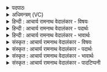 <details><summary>पदपाठः</summary>

प्र꣢। वः꣣। महे꣢। म꣣हेवृ꣡धे꣢। म꣣हे। वृ꣡धे꣢꣯। भ꣣रध्वम्। प्र꣡चे꣢꣯तसे। प्र। चे꣣तसे। प्र꣢। सु꣣मति꣢म्। सु꣣। मति꣢म्। कृ꣣णुध्वम्। वि꣡शः꣢꣯। पू꣣र्वीः꣢। प्र। च꣣र। चर्षणिप्राः꣢। चर्षणि। प्राः꣢। ३२८।
</details>

<details><summary>अधिमन्त्रम् (VC)</summary>

- इन्द्रः
- वसिष्ठो मैत्रावरुणिः
- त्रिष्टुप्
- धैवतः
- ऐन्द्रं काण्डम्
</details>

<details><summary>हिन्दी : आचार्य रामनाथ वेदालंकार - विषयः</summary>

अगले मन्त्र में पुनः परमात्मा की स्तुति का विषय है।
</details>

<details><summary>हिन्दी : आचार्य रामनाथ वेदालंकार - पदार्थः</summary>

पदार्थान्वयभाषाः -  साथियों ! (वः) तुम (महेवृधे) जो तेज के लिए मनुष्यों को बढ़ाता है ऐसे, (महे) पूजनीय इन्द्र जगदीश्वर के लिए (प्र भरध्वम्) पूजा का उपहारहेलाओ। (प्रचेतसे) श्रेष्ठ ज्ञानवाले उसके लिए (सुमतिम्) श्रेष्ठ स्तुति को (प्रकृणुध्वम्) श्रेष्ठ रूप से करो। हे इन्द्र परमात्मन् ! (चर्षणिप्राः) मनुष्यों को पूर्ण करनेवाले आप (पूर्वीः) श्रेष्ठ (विशः) प्रजाओं को (प्र चर) धन, धान्य, गुणों आदि से पूर्ण करने के लिए प्राप्त होवो ॥६॥ इस मन्त्र में ‘महे, महे’ में यमक अलङ्कार है। ‘प्र’ की पाँच बार आवृत्ति होने से वृत्त्यनुप्रास और ‘ध्वम्, ध्वम्’ तथा ‘चर, चर्’ में छेकानुप्रास है ॥६॥
</details>

<details><summary>हिन्दी : आचार्य रामनाथ वेदालंकार - भावार्थः</summary>

भावार्थभाषाः -  पूजा के बहुमूल्य उपहार से सत्कृत किया गया महामहिमाशाली जगदीश्वर स्तोताओं को विविध आध्यात्मिक और भौतिक ऐश्वर्यों से भरपूर कर देता है ॥६॥
</details>

<details><summary>संस्कृत : आचार्य रामनाथ वेदालंकार - विषयः</summary>

अथ पुनः परमात्मस्तुतिविषयमाह।
</details>

<details><summary>संस्कृत : आचार्य रामनाथ वेदालंकार - पदार्थः</summary>

पदार्थान्वयभाषाः -  हे सखायः (वः) यूयम् (महेवृधे२) महे तेजसे वर्धयति जनान् यः सः महेवृत् तस्मै। अत्र मह-उपपदात् वृध धातोर्णिजन्तात् क्विप् प्रत्ययः। बाहुलकात् चतुर्थ्या अलुक्। कृदुत्तरपदप्रकृतिस्वरः। (महे) पूजनीयाय इन्द्राय जगदीश्वराय। मह पूजायाम् धातोः क्विपि चतुर्थ्येकवचने रूपम्। (प्र भरध्वम्) पूजोपहारम् आनयत। (प्रचेतसे) प्रकृष्टज्ञानाय तस्मै (सुमतिम्३) शोभनां स्तुतिम् (प्र कृणुध्वम् प्रकुरुत। अथ प्रत्यक्षस्तुतिः। हे इन्द्र परमात्मन् ! (चर्षणिप्राः४) चर्षणयो मनुष्यास्तान् प्राति पूरयति यस्तादृशः त्वम्। चर्षणिरिति मनुष्यनाम। निघं० २।३। प्रा पूरणे अदादिः, कृदुत्तरपदप्रकृतिस्वरः। (पूर्वाः) श्रेष्ठाः (विशः) प्रजाः (प्रचर) धनधान्यगुणगणादिभिः पूरयितुं प्राप्नुहि। चर गतिभक्षणयोः, भ्वादिः ॥६॥ अत्र ‘महे, महे’ इत्यत्र यमकम्। प्र इत्यस्य पञ्चकृत्व आवृत्तेर्वृत्त्यनुप्रासः, ‘ध्वम्, ध्वम्’, ‘चर, चर्’ इत्यत्र च छेकानुप्रासः ॥६॥
</details>

<details><summary>संस्कृत : आचार्य रामनाथ वेदालंकार - भावार्थः</summary>

भावार्थभाषाः -  महार्घपूजोपहारेण सत्कृतो महामहिमशाली जगदीश्वरः स्तोतॄन् विविधैराध्यात्मिकैर्भौतिकैश्चैश्वर्यैः प्रपूरयति ॥६॥
</details>

<details><summary>संस्कृत : आचार्य रामनाथ वेदालंकार - पादटिप्पनी</summary>

टिप्पणी:   १. ऋ० ७।३१।१०, अथ० २०।७३।३ उभयत्र ‘महेवृधे’ ‘चर’ इत्यस्य स्थाने महिवृधे ‘चरा’ इति पाठः। २. महेवृधे महतां यजमानानां वर्धयितुरिन्द्रस्यार्थाय—इति वि०। महतां धनानां वर्धयित्रे—इति भ०, सा०। ३. मन्यते इत्यर्चतिकर्मा—शोभनां स्तुतिम्—इति वि०। ४. चर्षणयो मनुष्याः तेषां पूरयिता चर्षणिप्राः। इन्द्रविशेषणमेतत् सम्बुद्ध्यन्तम्। धनेन मनुष्याणां पूरयितः। छान्दसत्वान्निघाताभावः—इति वि०।
</details>